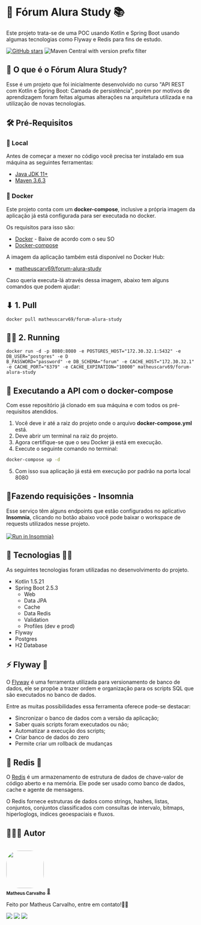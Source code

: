 # 🚀 Fórum Alura Study 📚

Este projeto trata-se de uma POC usando Kotlin e Spring Boot usando algumas tecnologias como Flyway e Redis para fins de estudo.

[![GitHub stars](https://img.shields.io/github/stars/matheuscarv69/forum-alura-study?color=7159)](https://github.com/matheuscarv69/orange-talents-05-template-proposta/stargazers)
![Maven Central with version prefix filter](https://img.shields.io/maven-central/v/org.apache.maven/apache-maven/3.6.3?color=7159)

## 🤔 O que é o Fórum Alura Study?

Esse é um projeto que foi inicialmente desenvolvido no curso "API REST com Kotlin e Spring Boot: Camada de persistência", porém por motivos de aprendizagem foram feitas algumas alterações na arquitetura utilizada e na utilização de novas tecnologias.

## 🛠 Pré-Requisitos

### 📍 Local

Antes de começar a mexer no código você precisa ter instalado em sua máquina as seguintes ferramentas:

- [Java JDK 11+](https://www.oracle.com/br/java/technologies/javase-jdk11-downloads.html)
- [Maven 3.6.3](https://maven.apache.org/download.cgi)

### 🐳 Docker

Este projeto conta com um **docker-compose**, inclusive a própria imagem da aplicação já está configurada para ser
executada no docker. 

Os requisitos para isso são:

- [Docker](https://www.docker.com/products/docker-desktop) - Baixe de acordo com o seu SO
- [Docker-compose](https://docs.docker.com/compose/install/)

A imagem da aplicação também está disponível no Docker Hub:

- [matheuscarv69/forum-alura-study](https://hub.docker.com/r/matheuscarv69/forum-alura-study)

Caso queria executa-lá através dessa imagem, abaixo tem alguns comandos que podem ajudar:

## ⬇ 1. Pull

```shell
docker pull matheuscarv69/forum-alura-study
```
## 🏃‍♂️ 2. Running

```shell
docker run -d -p 8080:8080 -e POSTGRES_HOST="172.30.32.1:5432" -e DB_USER="postgres" -e D
B_PASSWORD="password" -e DB_SCHEMA="forum" -e CACHE_HOST="172.30.32.1" -e CACHE_PORT="6379" -e CACHE_EXPIRATION="10000" matheuscarv69/forum-alura-study
```

## 🎲 Executando a API com o docker-compose
Com esse repositório já clonado em sua máquina e com todos os pré-requisitos atendidos.

1. Você deve ir até a raiz do projeto onde o arquivo **docker-compose.yml** está.
2. Deve abrir um terminal na raiz do projeto.
3. Agora certifique-se que o seu Docker já está em execução.
4. Execute o seguinte comando no terminal:

```bash
docker-compose up -d
```

5. Com isso sua aplicação já está em execução por padrão na porta local 8080

## 📝Fazendo requisições - Insomnia

Esse serviço têm alguns endpoints que estão configurados no aplicativo **Insomnia**, clicando no botão abaixo você pode
baixar o workspace de requests utilizados nesse projeto.
<br/>
<br/>
[![Run in Insomnia}](https://insomnia.rest/images/run.svg)](https://insomnia.rest/run/?label=api-forum-study-requests&uri=https%3A%2F%2Fgist.githubusercontent.com%2Fmatheuscarv69%2F479dccc19228395368af8603b953a8f5%2Fraw%2F7e5602dd87940b210ab01a9d32b43bb899e64867%2Fforum-alura-study-requests)

## 🚀 Tecnologias 👩‍🚀

As seguintes tecnologias foram utilizadas no desenvolvimento do projeto.

- Kotlin 1.5.21
- Spring Boot 2.5.3
    - Web
    - Data JPA
    - Cache
    - Data Redis
    - Validation
    - Profiles (dev e prod)
- Flyway
- Postgres
- H2 Database

## ⚡ Flyway 👾
O [Flyway](https://flywaydb.org/) é uma ferramenta utilizada para versionamento de banco de dados, ele se propõe a trazer ordem e organização para os scripts SQL que são executados no banco de dados.

Entre as muitas possibilidades essa ferramenta oferece pode-se destacar:

- Sincronizar o banco de dados com a versão da aplicação;
- Saber quais scripts foram executados ou não;
- Automatizar a execução dos scripts;
- Criar banco de dados do zero
- Permite criar um rollback de mudanças

## 🎲 Redis 👾
O [Redis](https://redis.io/) é um armazenamento de estrutura de dados de chave-valor de código aberto e na memória. Ele pode ser usado como banco de dados, cache e agente de mensagens.

O Redis fornece estruturas de dados como strings, hashes, listas, conjuntos, conjuntos classificados com consultas de intervalo, bitmaps, hiperloglogs, índices geoespaciais e fluxos.

## 👨🏻‍💻 Autor

<br>
<a href="https://github.com/matheuscarv69">
 <img style="border-radius: 35%;" src="https://avatars1.githubusercontent.com/u/55814214?s=460&u=ffb1e928527a55f53df6e0d323c2fd7ba92fe0c3&v=4" width="100px;" alt=""/>
 <br />
 <sub><b>Matheus Carvalho</b></sub></a> <a href="https://github.com/matheuscarv69" title="Matheus Carvalho">🚀</a>

Feito por Matheus Carvalho, entre em contato!✌🏻
 <p align="left">
    <a href="mailto:matheus9126@gmail.com" alt="Gmail" target="_blank">
      <img src="https://img.shields.io/badge/Gmail-D14836?style=for-the-badge&logo=gmail&logoColor=white&link=mailto:matheus9126@gmail.com"/></a>
    <a href="https://www.linkedin.com/in/matheus-carvalho69/" alt="Linkedin" target="_blank">
        <img src="https://img.shields.io/badge/LinkedIn-0077B5?style=for-the-badge&logo=linkedin&logoColor=white&link=https://www.linkedin.com/in/matheus-carvalho69/"/></a>  
    <a href="https://www.instagram.com/_mmcarvalho/" alt="Instagram" target="_blank">
      <img src="https://img.shields.io/badge/Instagram-E4405F?style=for-the-badge&logo=instagram&logoColor=white&link=https://www.instagram.com/_mmcarvalho/"/></a>  
  </p>

